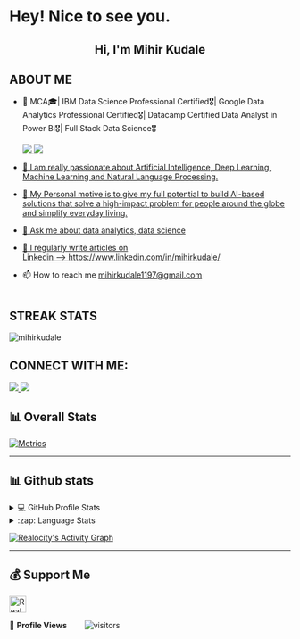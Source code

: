 # Hey! Nice to see you.

<h2 align="center">Hi, I'm Mihir Kudale</h2>

## **ABOUT ME**

* 🔭 MCA🎓| IBM Data Science Professional Certified🎖️| Google Data Analytics Professional Certified🎖️| Datacamp Certified Data Analyst in Power BI🎖️| Full Stack Data Science🎖️

  <a href = "https://www.credly.com/badges/36e4432a-25da-409a-90ef-2c4d9ccfaffb?source=linked_in_profile"><img src="https://img.shields.io/badge/IBM DATA SCIENCE  PROFESSIONAL-0077B5?style=for-the-badge&logo=IBM&logoColor=white" /> </a> 
  <a href = "https://www.credly.com/badges/a3815cbd-8a79-4336-92e7-ba5e9a257c75/public_url"><img src="https://img.shields.io/badge/Google DATA ANALYTICS PROFESSIONAL -f5f6f7?style=for-the-badge&logo=Google&logoColor=blue" /> 
  
* 🔭 I am really passionate about Artificial Intelligence, Deep Learning, Machine Learning and Natural Language Processing. 

* 💬 My Personal motive is to give my full potential to build AI-based solutions that solve a high-impact problem for people around the globe and simplify everyday living.

* 💬 Ask me about data analytics, data science
* 📝 I regularly write articles on<br> Linkedin --> https://www.linkedin.com/in/mihirkudale/
* 📫 How to reach me mihirkudale1197@gmail.com<br><br>

## **STREAK STATS**
<p><img align="center" src="https://github-readme-streak-stats.herokuapp.com/?user=mihirkudale&" alt="mihirkudale" /></p>

## **CONNECT WITH ME**:
<a href = "https://www.linkedin.com/in/mihirkudale/"><img src="https://img.shields.io/badge/LinkedIn-0077B5?style=for-the-badge&logo=linkedin&logoColor=white" /> </a>
<a href = "mailto: mihirkudale1197@gmail.com"><img src="https://img.shields.io/badge/Gmail-f5f6f7?style=for-the-badge&logo=Gmail&logoColor=red" /> </a>
  
## 📊 Overall Stats

[![Metrics](https://metrics.lecoq.io/Realocity?template=classic&base.indepth=true&repositories.forks=true&repositories.affiliations=Realocity&isocalendar=1&languages=1&followup=1&people=1&activity=1&achievements=1&notable=1&lines=1&repositories=1&introduction=1&base.indepth=true&base.hireable=false&repositories=100&repositories.batch=100&repositories.forks=true&repositories.affiliations=Realocity&isocalendar.duration=half-year&languages.limit=8&languages.threshold=0%25&languages.other=false&languages.colors=github&languages.sections=most-used&languages.indepth=false&languages.analysis.timeout=15&languages.categories=markup%2C%20programming&languages.recent.categories=markup%2C%20programming&languages.recent.load=300&languages.recent.days=14&followup.sections=repositories&followup.indepth=false&people.limit=24&people.identicons=false&people.identicons.hide=false&people.size=28&people.types=followers%2C%20following&people.shuffle=false&activity.limit=5&activity.load=300&activity.days=14&activity.visibility=all&activity.timestamps=false&activity.filter=all&achievements.threshold=X&achievements.secrets=false&achievements.display=compact&achievements.limit=0&notable.from=organization&notable.repositories=false&notable.indepth=false&notable.types=commit&introduction.title=false&config.timezone=Asia%2FCalcutta&config.twemoji=true&config.octicon=true)](https://realocity.github.io)

---
## 📊 Github stats

<!-- https://github.com/anuraghazra/github-readme-stats -->
<details> 
  <summary>💻 GitHub Profile Stats</summary>
  <br/>
    <a href="https://github.com/anuraghazra/github-readme-stats"><img alt="MihirKudale's Github Stats" src="https://github-readme-stats-blond-eta-32.vercel.app/api?username=mihirkudale&show_icons=true&count_private=true&theme=react&hide_border=true&bg_color=1F222E&title_color=F85D7F&icon_color=F8D866" height="192px"/></a>
  <a href="https://github.com/anuraghazra/github-readme-stats"><img alt="MihirKudale's Top Languages" src="https://github-readme-stats.realocity.vercel.app/api/top-langs/?username=mihirkudale&langs_count=108&layout=compact&theme=react&hide_border=true&bg_color=1F222E&title_color=F85D7F&icon_color=F8D866&hide=Jupyter%20Notebook" height="192px"/></a>
  <br/>
  <b>Note:</b> Top languages is only a metric of the languages my public code consists of and doesn't reflect experience or skill level.
</details>

<details>
  <summary>:zap: Language Stats</summary>
  <br/>

[![Top Langs](https://github-readme-stats.realocity.vercel.app/api/top-langs/?username=Realocity&langs_count=10&theme=react&hide_border=true&bg_color=1F222E&title_color=F85D7F&icon_color=F8D866&hide=Jupyter%20Notebook&card_width=1100)](https://github.com/anuraghazra/github-readme-stats)

</details>

[website]: https://realocity.github.io
[twitter]: https://twitter.com/Shubham29887441
[instagram]: https://www.instagram.com/hashtag_shubham_sapkal/
[linkedin]: https://www.linkedin.com/in/hash-tag-shubham-sapkal/
[Telegram]: https://t.me/Realocity

<!-- https://github.com/Realocity/github-readme-activity-graph -->
<a href="https://github.com/Realocity/github-readme-activity-graph"><img alt="Realocity's Activity Graph" src="https://activity-graph.herokuapp.com/graph?username=Realocity&bg_color=1F222E&color=F8D866&line=F85D7F&point=FFFFFF&hide_border=true" /></a>

---

## 💰 Support Me

<a href="https://www.paypal.me/velocity101" class="padded"><img height="30" style="border:0px;height:30px;" align="centre" alt="Realocity" src="https://cdn.rawgit.com/twolfson/paypal-github-button/1.0.0/dist/button.svg" /></a>

<!--  PROFILES VIEWS -->
🌱 **Profile Views**&nbsp;&nbsp;&nbsp;&nbsp;&nbsp;&nbsp;&nbsp;
![visitors](https://profile-counter.glitch.me/mihirkudale/count.svg?align=center)


